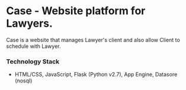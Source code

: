 # Case - Website platform for Lawyers.

Case is a website that manages Lawyer's client and also allow Client to schedule with Lawyer.

### Technology Stack
- HTML/CSS, JavaScript, Flask (Python v2.7), App Engine, Datasore (nosql)
